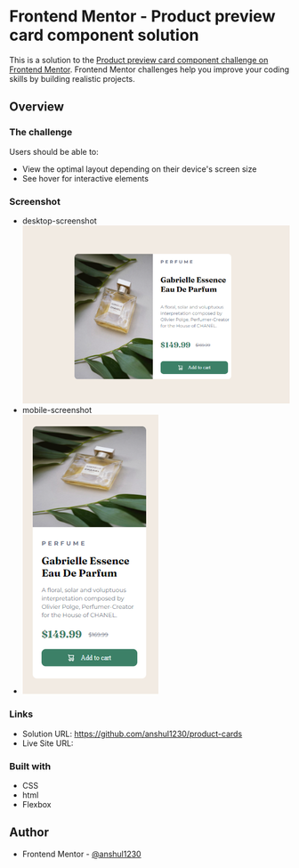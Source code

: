# Frontend Mentor - Product preview card component solution

This is a solution to the [Product preview card component challenge on Frontend Mentor](https://www.frontendmentor.io/challenges/product-preview-card-component-GO7UmttRfa). Frontend Mentor challenges help you improve your coding skills by building realistic projects.

## Overview

### The challenge

Users should be able to:

- View the optimal layout depending on their device's screen size
- See hover for interactive elements

### Screenshot
- desktop-screenshot
![](./screenshot.PNG)
- mobile-screenshot
- ![](./mobile-screenshot.PNG)

### Links

- Solution URL: https://github.com/anshul1230/product-cards
- Live Site URL:

### Built with

- CSS
- html
- Flexbox

## Author

- Frontend Mentor - [@anshul1230](https://www.frontendmentor.io/profile/anshul1230)
